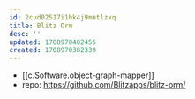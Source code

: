 ```yaml
---
id: 2cud02517i1hk4j9mntlzxq
title: Blitz Orm
desc: ''
updated: 1708970402455
created: 1708970382339
---
```


- [[c.Software.object-graph-mapper]]
- repo: https://github.com/Blitzapps/blitz-orm/